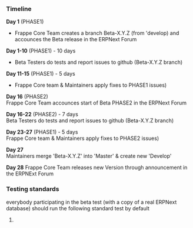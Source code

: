 ### Timeline

**Day 1** (PHASE1)  
- Frappe Core Team creates a branch Beta-X.Y.Z (from 'develop) and accounces the Beta release in the ERPNext Forum

**Day 1-10** (PHASE1) - 10 days  
- Beta Testers do tests and report issues to github (Beta-X.Y.Z branch)

**Day 11-15** (PHASE1) - 5 days
- Frappe Core team & Maintainers apply fixes to PHASE1 issues)

**Day 16** (PHASE2)  
Frappe Core Team accounces start of Beta PHASE2 in the ERPNext Forum

**Day 16-22** (PHASE2) - 7 days  
Beta Testers do tests and report issues to github (Beta-X.Y.Z branch)

**Day 23-27** (PHASE1) - 5 days  
Frappe Core team & Maintainers apply fixes to PHASE2 issues)

**Day 27**  
Maintainers merge 'Beta-X.Y.Z' into 'Master' & create new 'Develop'

**Day 28**
Frappe Core Team releases new Version through announcement in the ERPNExt Forum


### Testing standards

everybody participating in the beta test (with a copy of a real ERPNext database) should run the following standard test by default

1. 
